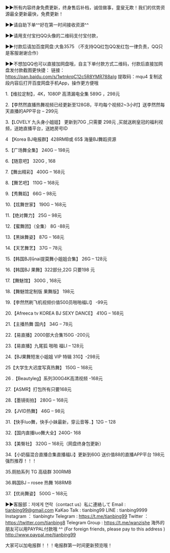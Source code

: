 ►►所有内容终身免费更新，终身售后补档，诚信做事，童叟无欺！我们的优势资源最全更新最快，免费更新！

►►请自助下单^^好在第一时间接收资源^^ 

►►请用支付宝扫QQ头像的二维码支付宝付款，

►►付款后请加百度网盘:大鱼3575 （不支持QQ红包QQ发红包一律负责，QQ只是客服谢谢合作）

►►不想加QQ也可以直接加网盘哦，自主下单付款方式二维码，付款后直接加网盘发付款截图更快捷：
链接：https://pan.baidu.com/s/1wtnkrqC12c5R8YMR788aIg 
提取码：mqu4 
复制这段内容后打开百度网盘手机App，操作更方便哦 

1.【维拉定制】，4K，1080P 高清漏电全集 589G ，298元

2.【李然然直播热舞视频已经更新至128GB，平均每个视频2~3小时】送李然然每天直播的APP平台 – 299元

3.【LOVELY 九头身小姐姐】 更新到70G ,只需要 298元 ,买就送刷皇冠的福利视频，送她直播平台，送她房号ID

4 【Korea BJ电报群】428RMB或 65$ 海量BJ舞蹈资源

5.【广场舞全集】 240G – 198元

6.【随意吧】 320G , 168

7.【舞出精彩】 400G – 168元

8.【舞艺吧】 110G – 168元

9.【秀舞蹈】 66G – 98元

10.【炫舞世家】 190G – 168元

11.【绝对舞力】 25G – 98元

12.【蜜舞团】（全集） 8G -88元

13.【黑妹舞姿】 87G – 168元

14.【天艺舞艺】 37G – 78元

15.【韩国BJ抖nai提莫舞小姐姐合集】 26G – 128元

16.【韩国BJ 果舞】322部分,22G 只要198 元

17.【舞魅馆】 300G , 168元

18.【舞魅馆定制版 果舞版】 198元

19.【李然然刷飞机视频价值500员啪啪福LI】 -99元

20.【Afreeca tv KOREA BJ SEXY DANCE】 410G – 168元

21.【主播热舞 国内】 34G – 78元

22.【易直播】2000部大合集150G -200元

23.【易直播】九尾狐 啪啪 福LI – 128元

24.【BJ果舞短发小姐姐 VIP 特辑 31G】-298元

25【大学生大迟度写真热舞】 150G – 168元

26 .【Beautyleg】系列300G4K高清视频 -168元

27.【ASMR】打包所有只要168元

28.【墨镜街拍】 280G – 168元

29.【JVID热舞】 46G – 98元

31.【快手luo舞，快手小妹最新，穿云音等..】12G – 128

32.【国内直播luo舞大全】240G- 168

33.【美臀社】 320G – 168元（网盘终身包更新）

34.【小奶猫混合直播合集直播福Li】更新到60G 送价值88的直播APP平台 198元 强烈推荐！！！

35.厕拍系列 TG 高级群 300RMB

36.韩国BJ – rosee 热舞 168RMB

37.【优尚舞姿】 500G – 168元

►►客服部：저에게 연락（contact us）私に連絡して
Email : tianbing99@gmail.com
KaKao Talk : tianbing99
LINE : tianbing9999
Instagram ： tianbingtv
Telegram : https://t.me/tianbing99
Twitter ：https://twitter.com/tianbing8
Telegram Group : https://t.me/wanzishe
海外的朋友可以用PAYPAL付款哦 ^^ (For foreign friends, please pay to this address )  http://www.paypal.me/tianbing99

大家可以加电报群！！！电报群第一时间更新预览哦！
